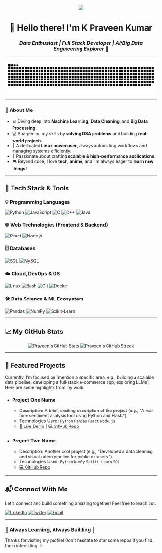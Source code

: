 <div align="center">
  <img src="https://media.giphy.com/media/QjJd5S7p8zZ0v8N8Xk/giphy.gif" width="60" />
  <h1>👋 Hello there! I'm K Praveen Kumar</h1>
  <h3><i>Data Enthusiast | Full Stack Developer | AI/Big Data Engineering Explorer</i> 🚀</h3>
</div>

---

<div align="center">
  <picture>
    <source media="(prefers-color-scheme: dark)" srcset="https://raw.githubusercontent.com/platane/snk/output/github-contribution-grid-snake-dark.svg">
    <source media="(prefers-color-scheme: light)" srcset="https://raw.githubusercontent.com/platane/snk/output/github-contribution-grid-snake.svg">
    <img alt="github-snake" src="https://raw.githubusercontent.com/platane/snk/output/github-contribution-grid-snake.svg">
  </picture>
</div>

---

### **🌱 About Me**

-   📊 Diving deep into **Machine Learning**, **Data Cleaning**, and **Big Data Processing**.
-   💻 Sharpening my skills by **solving DSA problems** and building **real-world projects**.
-   🐧 A dedicated **Linux power user**, always automating workflows and managing systems efficiently.
-   🎯 Passionate about crafting **scalable & high-performance applications**.
-   🎮 Beyond code, I love **tech, anime**, and I'm always eager to **learn new things!**

---

## **🚀 Tech Stack & Tools**

### **💡 Programming Languages**
![Python](https://img.shields.io/badge/Python-3670A0?style=for-the-badge&logo=python&logoColor=white)
![JavaScript](https://img.shields.io/badge/JavaScript-F7DF1E?style=for-the-badge&logo=javascript&logoColor=black)
![C](https://img.shields.io/badge/C-00599C?style=for-the-badge&logo=c&logoColor=white)
![C++](https://img.shields.io/badge/C%2B%2B-00599C?style=for-the-badge&logo=c%2B%2B&logoColor=white)
![Java](https://img.shields.io/badge/Java-ED8B00?style=for-the-badge&logo=java&logoColor=white)

### **🌐 Web Technologies (Frontend & Backend)**
![React](https://img.shields.io/badge/React-20232A?style=for-the-badge&logo=react&logoColor=61DAFB)
![Node.js](https://img.shields.io/badge/Node.js-43853D?style=for-the-badge&logo=node.js&logoColor=white)

### **🗄 Databases**
![SQL](https://img.shields.io/badge/SQL-4479A1?style=for-the-badge&logo=postgresql&logoColor=white)
![MySQL](https://img.shields.io/badge/MySQL-005C84?style=for-the-badge&logo=mysql&logoColor=white)

### **☁️ Cloud, DevOps & OS**
![Linux](https://img.shields.io/badge/Linux-FCC624?style=for-the-badge&logo=linux&logoColor=black)
![Bash](https://img.shields.io/badge/Bash-4EAA25?style=for-the-badge&logo=gnu-bash&logoColor=white)
![Git](https://img.shields.io/badge/Git-F05032?style=for-the-badge&logo=git&logoColor=white)
![Docker](https://img.shields.io/badge/Docker-2496ED?style=for-the-badge&logo=docker&logoColor=white)

### **🛠 Data Science & ML Ecosystem**
![Pandas](https://img.shields.io/badge/Pandas-150458?style=for-the-badge&logo=pandas&logoColor=white)
![NumPy](https://img.shields.io/badge/NumPy-013243?style=for-the-badge&logo=numpy&logoColor=white)
![Scikit-Learn](https://img.shields.io/badge/scikit--learn-F7931E?style=for-the-badge&logo=scikit-learn&logoColor=white)
<!-- Add other data-related tools like Matplotlib, Seaborn, Spark, Hadoop if you use them -->

---

## **📈 My GitHub Stats**

<div align="center">
  <img src="https://github-readme-stats.vercel.app/api?username=YOUR_USERNAME&show_icons=true&theme=radical&hide_border=true&count_private=true" alt="Praveen's GitHub Stats" />
  <img src="https://github-readme-streak-stats.herokuapp.com/?user=YOUR_USERNAME&theme=radical&hide_border=true" alt="Praveen's GitHub Streak" />
</div>

<!-- Replace YOUR_USERNAME with your actual GitHub username! -->

---

## **🌟 Featured Projects**

Currently, I'm focused on [mention a specific area, e.g., building a scalable data pipeline, developing a full-stack e-commerce app, exploring LLMs].
Here are some highlights from my work:

-   ### **Project One Name**
    -   Description: A brief, exciting description of the project (e.g., "A real-time sentiment analysis tool using Python and Flask.").
    -   Technologies Used: `Python` `Pandas` `React` `Node.js`
    -   [🔗 Live Demo](https://your-project-demo-link.com) | [💻 GitHub Repo](https://github.com/YOUR_USERNAME/your-project-one-repo)

-   ### **Project Two Name**
    -   Description: Another cool project (e.g., "Developed a data cleaning and visualization pipeline for public datasets.").
    -   Technologies Used: `Python` `NumPy` `Scikit-Learn` `SQL`
    -   [💻 GitHub Repo](https://github.com/YOUR_USERNAME/your-project-two-repo)

---

## **📬 Connect With Me**

Let's connect and build something amazing together! Feel free to reach out.

[![LinkedIn](https://img.shields.io/badge/LinkedIn-0A66C2?style=for-the-badge&logo=linkedin&logoColor=white)](https://www.linkedin.com/in/k-praveen-kumar-6223aa280)
[![Twitter](https://img.shields.io/badge/Twitter-1DA1F2?style=for-the-badge&logo=twitter&logoColor=white)](https://x.com/Praveenk_23)
[![Email](https://img.shields.io/badge/Email-D14836?style=for-the-badge&logo=gmail&logoColor=white)](mailto:your.email@example.com)

---

### **🎯 Always Learning, Always Building 🚀**

Thanks for visiting my profile! Don't hesitate to star some repos if you find them interesting. ✨
